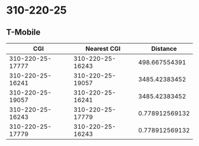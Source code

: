 # 310-220-25
## T-Mobile


| CGI | Nearest CGI | Distance |
|-----|-------------|----------|
| 310-220-25-17777 | 310-220-25-16243 | 498.667554391 |
| 310-220-25-16241 | 310-220-25-19057 | 3485.42383452 |
| 310-220-25-19057 | 310-220-25-16241 | 3485.42383452 |
| 310-220-25-16243 | 310-220-25-17779 | 0.778912569132 |
| 310-220-25-17779 | 310-220-25-16243 | 0.778912569132 |

